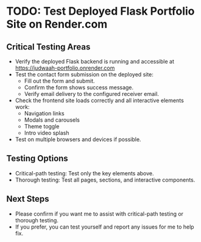 # TODO: Test Deployed Flask Portfolio Site on Render.com

## Critical Testing Areas

- Verify the deployed Flask backend is running and accessible at https://judwaah-portfolio.onrender.com
- Test the contact form submission on the deployed site:
  - Fill out the form and submit.
  - Confirm the form shows success message.
  - Verify email delivery to the configured receiver email.
- Check the frontend site loads correctly and all interactive elements work:
  - Navigation links
  - Modals and carousels
  - Theme toggle
  - Intro video splash
- Test on multiple browsers and devices if possible.

## Testing Options

- Critical-path testing: Test only the key elements above.
- Thorough testing: Test all pages, sections, and interactive components.

## Next Steps

- Please confirm if you want me to assist with critical-path testing or thorough testing.
- If you prefer, you can test yourself and report any issues for me to help fix.
